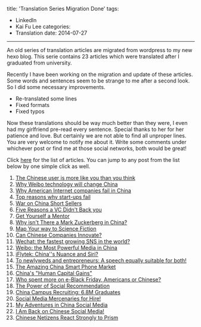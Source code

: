 title: 'Translation Series Migration Done'
tags:
 - LinkedIn
 - Kai Fu Lee
categories:
 - Translation
date: 2014-07-27
---

An old series of translation articles are migrated from wordpress to my new hexo blog. This serie contains 23 articles which were translated after I graduated from university. 

Recently I have been working on the migration and update of these articles. Some words and sentences seem to be strange to me after a second look. So I did some necessary improvements. 

* Re-translated some lines
* Fixed formats 
* Fixed typos
  
Now these translations should be way much better than they were, I even had my girlfriend pre-read every sentence. Special thanks to her for her patience and love. But certainly we are not able to find all unproper lines. You are very welcome to notify me about it. Write some comments under whichever post or find me at those social networks, both would be great! 

Click [here](http://freetymekiyan.github.io/tags/Kai-Fu-Lee/) for the list of articles. You can jump to any post from the list below by one simple click as well.  

1. [The Chinese user is more like you than you think](/2013/07/26/translation/kaifulee-1/)
2. [Why Weibo technology will change China](/2013/08/02/translation/kaifulee-2/)
3. [Why American Internet companies fail in China](/2013/08/03/translation/kaifulee-3/)
4. [Top reasons why start-ups fail](/2013/08/04/translation/kaifulee-4/)
5. [War on China Short Sellers](/2012/10/20/translation/kaifulee-5/)
6. [Five Reasons a VC Didn't Back you](/2012/10/21/translation/kaifulee-6/)
7. [Get Yourself a Mentor](/2012/10/22/translation/kaifulee-7/)
8. [Why isn't There a Mark Zuckerberg in China?](/2012/10/29/translation/kaifulee-8/)
9. [Map Your way to Science Fiction](/2012/11/04/translation/kaifulee-9/)
10. [Can Chinese Companies Innovate?](/2012/11/13/translation/kaifulee-10/)
11. [Wechat: the fastest growing SNS in the world?](/2013/05/05/translation/kaifulee-11/)
12. [Weibo: the Most Powerful Media in China](/2013/07/04/translation/kaifulee-12/)
13. [iFlytek: China''s Nuance and Siri?](/2013/07/05/translation/kaifulee-13/)
14. [To newlyweds and entrepreneurs: A speech equally suitable for both!](/2013/07/06/translation/kaifulee-14/)
15. [The Amazing China Smart Phone Market](/2013/07/11/translation/kaifulee-15/)
16. [China's "Human Capital Gains"](/2013/07/14/translation/kaifulee-16/)
17. [Who spent more on e-Black Friday, Americans or Chinese?](/2013/07/16/translation/kaifulee-17/)
18. [The Power of Social Recommendation](/2013/07/17/translation/kaifulee-18/)
19. [China Campus Recruiting: 6.8M Graduates](/2013/07/18/translation/kaifulee-19/)
20. [Social Media Mercenaries for Hire!](/2013/07/23/translation/kaifulee-20/)
21. [My Adventures in China Social Media](/2013/07/23/translation/kaifulee-21/)
22. [I Am Back on Chinese Social Media!](/2013/08/05/translation/kaifulee-22/)
23. [Chinese Netizens React Strongly to Prism](/2013/08/06/translation/kaifulee-23/)
